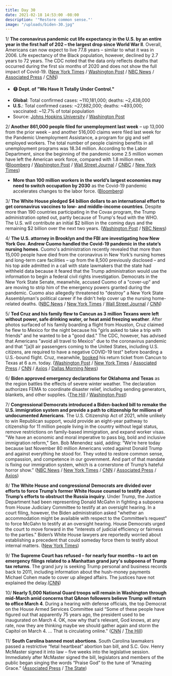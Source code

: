 ```yaml
---
title: Day 30
date: 2021-02-18 14:53:00 -08:00
description: '"Restore common sense."'
image: "/uploads/biden-30.jpg"
---
```


1/ **The coronavirus pandemic cut life expectancy in the U.S. by an entire year in the first half of 202 – the largest drop since World War II**. Overall, Americans can now expect to live 77.8 years – similar to what it was in 2006. Life expectancy of the Black population, however, declined by 2.7 years to 72 years. The CDC noted that the data only reflects deaths that occurred during the first six months of 2020 and does not show the full impact of Covid-19. ([New York Times](https://www.nytimes.com/2021/02/18/us/covid-life-expectancy.html) / [Washington Post](https://www.washingtonpost.com/health/life-expectancy-covid-us/2021/02/17/ae9b71fe-713c-11eb-93be-c10813e358a2_story.html) / [NBC News](https://www.nbcnews.com/news/us-news/covid-19-cuts-u-s-life-expectancy-year-first-half-n1258219) / [Associated Press](https://apnews.com/article/us-life-expectancy-huge-decline-f4caaf4555563d09e927f1798136a869) / [CNN](https://www.cnn.com/2021/02/18/health/life-expectancy-fell-pandemic/index.html))

* #### 😷 Dept. of "We Have It Totally Under Control."
* **Global**: Total confirmed cases: \~110,181,000; deaths: \~2,438,000
* **U.S.**: Total confirmed cases: \~27,882,000; deaths: \~493,000; vaccinated: \~12.7% of total population
* Source: [Johns Hopkins University](https://coronavirus.jhu.edu/map.html) / [Washington Post](https://www.washingtonpost.com/graphics/2020/health/covid-vaccine-states-distribution-doses/)

2/ **Another 861,000 people filed for unemployment last week** – up 13,000 from the prior week – and another 516,000 claims were filed last week for the Pandemic Unemployment Assistance, a program for gig and self employed workers. The total number of people claiming benefits in all unemployment programs was 18.34 million. According to the Labor Department, since the beginning of the pandemic some 2.5 million women have left the American work force, compared with 1.8 million men. ([Bloomberg](https://www.bloomberg.com/news/articles/2021-02-18/u-s-initial-jobless-claims-unexpectedly-rise-for-a-second-week?sref=MIBMEEoj) / [Washington Post](https://www.washingtonpost.com/business/2021/02/18/unemployment-claims-pandemic-february/) / [Wall Street Journal](https://www.wsj.com/articles/weekly-jobless-claims-coronavirus-02-18-2021-11613607535) / [CNBC](https://www.cnbc.com/2021/02/18/us-jobless-claims-.html) / [New York Times](https://www.nytimes.com/live/2021/02/18/us/joe-biden-news/harris-says-women-leaving-the-work-force-because-of-the-pandemic-is-a-national-emergency))

* **More than 100 million workers in the world’s largest economies may need to switch occupation by 2030** as the Covid-19 pandemic accelerates changes to the labor force. ([Bloomberg](https://www.bloomberg.com/news/articles/2021-02-18/100-million-workers-may-need-to-switch-occupation-by-2030-chart?sref=MIBMEEoj))

3/ **The White House pledged $4 billion dollars to an international effort to get coronavirus vaccines to low- and middle-income countries**. Despite more than 190 countries participating in the Covax program, the Trump administration opted out, partly because of Trump's feud with the WHO. The U.S. will contribute an initial $2 billion in the coming days and the remaining $2 billion over the next two years. ([Washington Post](https://www.washingtonpost.com/world/2021/02/18/5-percent-vaccine-donations-france/) / [NBC News](https://www.nbcnews.com/politics/white-house/u-s-will-send-2-billion-global-covid-vaccine-program-n1258295))

4/ **The U.S. attorney in Brooklyn and the FBI are investigating how New York Gov. Andrew Cuomo handled the Covid-19 pandemic in the state’s nursing homes**. Cuomo's administration recently revealed that more than 15,000 people have died from the coronavirus in New York’s nursing homes and long-term care facilities – up from the 8,500 previously disclosed – and his top aide admitted in a call with state lawmakers that the state had withheld data because it feared that the Trump administration would use the information to begin a federal civil rights investigation. Democrats in the New York State Senate, meanwhile, accused Cuomo of a "cover-up" and are moving to strip him of the emergency powers granted during the pandemic. Cuomo also allegedly threatened to "destroy" a New York State Assemblyman's political career if he didn't help cover up the nursing home-related deaths. ([NBC News](https://www.nbcnews.com/news/us-news/u-s-attorney-fbi-investigating-cuomo-s-handling-nursing-home-n1258207) / [New York Times](https://www.nytimes.com/2021/02/17/nyregion/cuomo-nursing-homes-deaths.html) / [Wall Street Journal](https://www.wsj.com/articles/u-s-prosecutors-investigating-how-cuomo-administration-handled-covid-19-in-nursing-homes-11613624562) / [CNN](https://www.cnn.com/2021/02/17/politics/cuomo-ron-kim-nursing-home/index.html)) 

5/ **Ted Cruz and his family flew to Cancun as 3 million Texans were left without power, safe drinking water, or heat amid freezing weather**. After photos surfaced of his family boarding a flight from Houston, Cruz claimed he flew to Mexico for the night because his "girls asked to take a trip with friends" and he wanted to be a "good dad." The CDC, however, has advised that Americans "avoid all travel to Mexico" due to the coronavirus pandemic and that "[a]ll air passengers coming to the United States, including U.S. citizens, are required to have a negative COVID-19 test" before boarding a U.S.-bound flight. Cruz, meanwhile, [booked](https://twitter.com/PeterAlexander/status/1362509981346635781) his return ticket from Cancun to Texas at 6 a.m. today. ([Washington Post](https://www.washingtonpost.com/powerpost/ted-cruz-cancun-texas-storm/2021/02/18/ff0fd950-71ea-11eb-93be-c10813e358a2_story.html) / [New York Times](https://www.nytimes.com/2021/02/18/us/ted-cruz-cancun.html) / [Associated Press](https://apnews.com/article/ted-cruz-mexico-vacation-amid-storm-b0cdc326db95bf25d93de9e877e05862) / [CNN](https://www.cnn.com/2021/02/18/politics/ted-cruz-cancun-texas-disaster-electricity-power-water/index.html) / [Axios](https://www.axios.com/ted-cruz-cancun-texas-power-outage-4db50ae3-5f40-408b-9ee1-efe1478928ad.html) / [Dallas Morning News](https://www.dallasnews.com/news/politics/2021/02/18/barbs-fly-at-ted-cruz-for-heading-to-cancun-as-millions-in-texas-freeze-without-power/))

6/ **Biden approved emergency declarations for Oklahoma and Texas** as the region battles the effects of severe winter weather. The declaration authorizes FEMA to coordinate disaster relief, including sending generators, blankets, and other supplies. ([The Hill](https://thehill.com/homenews/administration/539253-fema-sending-generators-fuel-to-texas-amid-power-outages) / [Washington Post](https://www.washingtonpost.com/weather/2021/02/18/winter-storm-weather-live-updates/#link-FJHNYZD23VAR3NWSQYBIOZKIKY))

7/ **Congressional Democrats introduced a Biden-backed bill to remake the U.S. immigration system and provide a path to citizenship for millions of undocumented Americans**. The U.S. Citizenship Act of 2021, while unlikely to win Republican support, would provide an eight-year pathway to citizenship for 11 million people living in the country without legal status, remove restrictions on family-based immigration, and expand worker visas. "We have an economic and moral imperative to pass big, bold and inclusive immigration reform," Sen. Bob Menendez said, adding: “We’re here today because last November 80 million Americans voted against Donald Trump and against everything he stood for. They voted to restore common sense, compassion, and competence in our government. And part of that mandate is fixing our immigration system, which is a cornerstone of Trump’s hateful horror show.” ([NBC News](https://www.nbcnews.com/politics/immigration/white-house-throws-support-behind-democratic-immigration-bill-ahead-rollout-n1258206) / [New York Times](https://www.nytimes.com/live/2021/02/18/us/joe-biden-news/congressional-democrats-roll-out-bidens-immigration-plan-offering-an-eight-year-path-to-citizenship) / [CNN](https://www.cnn.com/2021/02/18/politics/biden-immigration-legislation/) / [Associated Press](https://apnews.com/article/biden-democrats-new-immigration-bill-b80ff43f84438d487f274abb93b0447d) / [Axios](https://www.axios.com/biden-immigration-bill-congress-22672807-4920-464b-8289-aa5137308e23.html))

8/ **The White House and congressional Democrats are divided over efforts to force Trump’s former White House counsel to testify about Trump’s efforts to obstruct the Russia inquiry**. Under Trump, the Justice Department had been representing Donald McGahn in fighting a subpoena from House Judiciary Committee to testify at an oversight hearing. In a court filing, however, the Biden administration asked "whether an accommodation might be available with respect to the Committee’s request" to force McGahn to testify at an oversight hearing. House Democrats urged the court to move forward in the "interests of judicial efficiency or fairness to the parties." Biden’s White House lawyers are reportedly worried about establishing a precedent that could someday force them to testify about internal matters. ([New York Times](https://www.nytimes.com/live/2021/02/18/us/joe-biden-news/house-democrats-and-biden-aides-are-split-over-efforts-to-get-an-ex-trump-aide-to-testify-to-congress))

9/ **The Supreme Court has refused – for nearly four months – to act on emergency filings related to a Manhattan grand jury's subpoena of Trump tax returns**. The grand jury is seeking Trump personal and business records back to 2011, including information about the hush-money payments Michael Cohen made to cover up alleged affairs. The justices have not explained the delay.([CNN](https://www.cnn.com/2021/02/18/politics/supreme-court-trump-taxes-vance/index.html))

10/ **Nearly 5,000 National Guard troops will remain in Washington through mid-March amid concerns that QAnon followers believe Trump will return to office March 4**. During a hearing with defense officials, the top Democrat on the House Armed Services Committee said “Some of these people have figured out that apparently 75 years ago, the president used to be inaugurated on March 4. OK, now why that's relevant, God knows, at any rate, now they are thinking maybe we should gather again and storm the Capitol on March 4. ... That is circulating online." ([CNN](https://www.cnn.com/2021/02/17/politics/national-guard-qanon-concerns/) / [The Hill](https://thehill.com/policy/defense/539328-nearly-5000-national-guard-troops-to-stay-in-dc-over-concerns-of-potential))

11/ **South Carolina banned most abortions**. South Carolina lawmakers passed a restrictive “fetal heartbeat” abortion ban bill, and S.C. Gov. Henry McMaster signed it into law – five weeks into the legislative session. Immediately after McMaster signed the bill, legislators and members of the public began singing the words “Praise God” to the tune of “Amazing Grace.” ([Associated Press](https://apnews.com/article/sc-governor-signs-abortion-ban-2cd9e039d63fb071427db688d7ef8f05) / [The State](https://www.thestate.com/news/politics-government/article249317175.html#storylink=cpy))

